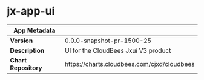 # jx-app-ui

|App Metadata||
|---|---|
| **Version** | 0.0.0-snapshot-pr-1500-25 |
| **Description** | UI for the CloudBees Jxui V3 product |
| **Chart Repository** | https://charts.cloudbees.com/cjxd/cloudbees |
